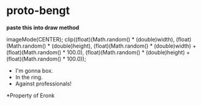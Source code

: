 # proto-bengt







**paste this into draw method**

imageMode(CENTER);
  clip((float)(Math.random() * (double)width), (float)(Math.random() * (double)height), (float)(Math.random() * (double)width) + (float)(Math.random() * 100.0), (float)(Math.random() * (double)height) + (float)(Math.random() * 100.0));


 - I'm gonna box.
 - In the ring.
 - Against professionals!
 
*Property of Eronk
